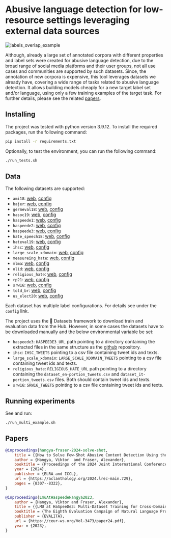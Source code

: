 # Abusive language detection for low-resource settings leveraging external data sources

![labels_overlap_example](https://github.com/hangyav/multi_hs/assets/414596/7233c740-ad81-4e6b-bb60-54ea2cb97bc5)

Although, already a large set of annotated corpora with different properties and label sets were created for abusive language detection, due to the broad range of social media platforms and their user groups, not all use cases and communities are supported by such datasets. Since, the annotation of new corpora is expensive, this tool leverages datasets we already have, covering a wide range of tasks related to abusive language detection. It allows building models cheaply for a new target label set and/or language, using only a few training examples of the target task. For further details, please see the related [papers](#Papers).

## Installing

The project was tested with python version 3.9.12. To install the required packages, run the following command:
```bash
pip install -r requirements.txt
```

Optionally, to test the environment, you can run the following command:
```bash
./run_tests.sh
```

## Data

The following datasets are supported:
- `ami18`: [web](https://amievalita2018.wordpress.com/data), [config](src/data/ami18/ami18.py)
- `bajer`: [web](https://github.com/phze22/Online-Misogyny-in-Danish-Bajer), [config](src/data/bajer/bajer.py)
- `germeval18`: [web](https://github.com/uds-lsv/GermEval-2018-Data), [config](src/data/germeval18/germeval18.py)
- `hasoc19`: [web](https://hasocfire.github.io/hasoc/2019/call_for_participation.html), [config](src/data/hasoc19/hasoc19.py)
- `haspeede1`: [web](https://github.com/msang/haspeede/tree/master/2018), [config](src/data/haspeede1/haspeede1.py)
- `haspeede2`: [web](https://github.com/msang/haspeede/tree/master/2020), [config](src/data/haspeede2/haspeede2.py)
- `haspeede3`: [web](https://github.com/mirkolai/EVALITA2023-HaSpeeDe3), [config](src/data/haspeede3/haspeede3.py)
- `hate_speech18`: [web](https://github.com/Vicomtech/hate-speech-dataset), [config](src/data/hate_speech18/hate_speech18.py)
- `hateval19`: [web](https://github.com/cicl2018/HateEvalTeam), [config](src/data/hateval19/hateval19.py)
- `ihsc`: [web](https://github.com/msang/hate-speech-corpus), [config](src/data/ihsc/ihsc.py)
- `large_scale_xdomain`: [web](https://github.com/avaapm/hatespeech), [config](src/data/large_scale_xdomain/large_scale_xdomain.py)
- `measureing_hate`: [web](https://huggingface.co/datasets/ucberkeley-dlab/measuring-hate-speech), [config](src/data/measuring_hate/measuring_hate.py)
- `mlma`: [web](https://github.com/HKUST-KnowComp/MLMA_hate_speech), [config](src/data/mlma/mlma.py)
- `olid`: [web](https://github.com/idontflow/OLID), [config](src/data/olid/olid.py)
- `religious_hate`: [web](https://github.com/dhfbk/religious-hate-speech), [config](src/data/religious_hate/religious_hate.py)
- `rp21`: [web](https://zenodo.org/records/5291339#.Yo3uPBxByV4), [config](src/data/rp21/rp21.py)
- `srw16`: [web](https://github.com/zeeraktalat/hatespeech), [config](src/data/srw16/srw16.py)
- `told_br`: [web](https://github.com/JAugusto97/ToLD-Br), [config](src/data/told_br/told_br.py)
- `us_elect20`: [web](https://www.ims.uni-stuttgart.de/forschung/ressourcen/korpora/stance-hof), [config](src/data/us_elect20/us_elect20.py)

Each dataset has multiple label configurations. For details see under the `config` link.

The project uses the 🤗 Datasets framework to download train and evaluation data from the Hub. However, in some cases the datasets have to be downloaded manually and the below environmental variable be set:
- `haspeede3`: `HASPEEDE3_URL` path pointing to a directory containing the extracted files in the same structure as the [github](https://github.com/mirkolai/EVALITA2023-HaSpeeDe3) repository.
- `ihsc`: `IHSC_TWEETS` pointing to a csv file containing tweet ids and texts.
- `large_scale_xdomain`: `LARGE_SCALE_XDOMAIN_TWEETS` pointing to a csv file containing tweet ids and texts.
- `religious_hate`: `RELIGIOUS_HATE_URL` path pointing to a directory containing the `dataset_en-portion_tweets.csv` and `dataset_it-portion_tweets.csv` files. Both should contain tweet ids and texts.
- `srw16`: `SRW16_TWEETS` pointing to a csv file containing tweet ids and texts.
## Running experiments

See and run:
```bash
./run_multi_example.sh
```


## Papers
```bibtex
@inproceedings{hangya-fraser-2024-solve-shot,
    title = {{How to Solve Few-Shot Abusive Content Detection Using the Data We Actually Have}},
    author = {Hangya, Viktor  and Fraser, Alexander},
    booktitle = {Proceedings of the 2024 Joint International Conference on Computational Linguistics, Language Resources and Evaluation (LREC-COLING 2024)},
    year = {2024},
    publisher = {ELRA and ICCL},
    url = {https://aclanthology.org/2024.lrec-main.729},
    pages = {8307--8322},
}

@inproceedings{LmuAtHaspeedeHangya2023,
    author = {Hangya, Viktor and Fraser, Alexander},
    title = {{LMU at HaSpeeDe3: Multi-Dataset Training for Cross-Domain Hate Speech Detection}},
    booktitle = {The Eighth Evaluation Campaign of Natural Language Processing and Speech Tools for Italian. Final Workshop (EVALITA 2023)},
    publisher = {EVALITA},
    url = {https://ceur-ws.org/Vol-3473/paper24.pdf},
    year = {2023},
}
````
